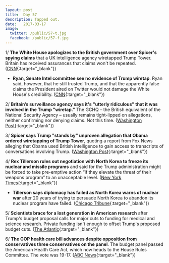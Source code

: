 ```yaml
---
layout: post
title:  Day 57
description: Tapped out.
date:   2017-03-17
image:
  twitter: /public/57-t.jpg
  facebook: /public/57-f.jpg
---
```


1/ **The White House apologizes to the British government over Spicer's spying claims** that a UK intelligence agency wiretapped Trump Tower. Britain has received assurances that claims won't be repeated. ([CNN](http://www.cnn.com/2017/03/17/politics/gchq-trump-wiretap-denial/){:target="_blank"})

* **Ryan, Senate Intel committee see no evidence of Trump wiretap**. Ryan said, however, that he still trusted Trump, and that the apparently false claims the President aired on Twitter would not damage the White House's credibility. ([CNN](http://www.cnn.com/2017/03/16/politics/paul-ryan-wiretap-response/){:target="_blank"})

2/ **Britain’s surveillance agency says it's "utterly ridiculous" that it was involved in the Trump "wiretap."** The GCHQ – the British equivalent of the National Security Agency – usually remains tight-lipped on allegations, neither confirming nor denying claims. Not this time. ([Washington Post](https://www.washingtonpost.com/news/worldviews/wp/2017/03/17/britains-gchq-breaks-its-silence-to-slap-down-claim-it-was-involved-in-trump-wiretap/){:target="_blank"})

3/ **Spicer says Trump "stands by" unproven allegation that Obama ordered wiretapping of Trump Tower**, quoting a report from Fox News alleging that Obama used British intelligence to gain access to transcripts of conversations involving Trump. ([Washington Post](https://www.washingtonpost.com/news/post-politics/wp/2017/03/16/spicer-says-trump-stands-by-unproven-allegation-that-obama-ordered-wiretapping-of-trump-tower/){:target="_blank"})

4/ **Rex Tillerson rules out negotiation with North Korea to freeze its nuclear and missile programs** and said for the Trump administration might be forced to take pre-emptive action “if they elevate the threat of their weapons program” to an unacceptable level. ([New York Times](https://www.nytimes.com/2017/03/17/world/asia/rex-tillerson-north-korea-nuclear.html?_r=0){:target="_blank"})

* **Tillerson says diplomacy has failed as North Korea warns of nuclear war** after 20 years of trying to persuade North Korea to abandon its nuclear program have failed. ([Chicago Tribune](http://www.chicagotribune.com/news/nationworld/ct-tillerson-north-korea-20170316-story.html){:target="_blank"})

5/ **Scientists brace for a lost generation in American research** after Trump's budget proposal calls for major cuts to funding for medical and science research. Private funding isn't enough to offset Trump's proposed budget cuts. ([The Atlantic](https://www.theatlantic.com/science/archive/2017/03/trump-budget-cuts-science/519825/){:target="_blank"})

6/ **The GOP health care bill advances despite opposition from conservatives three conservatives on the panel**. The budget panel passed the American Health Care Act, which now heads to the House Rules Committee. The vote was 19-17. ([ABC News](http://abcnews.go.com/Politics/gop-health-care-bill-advances-opposition-conservatives/story?id=46171740){:target="_blank"})